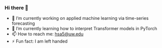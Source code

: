 ### Hi there 👋
- 🔭 I’m currently working on applied machine learning via time-series forecasting
- 🌱 I’m currently learning how to interpret Transformer models in PyTorch
- 📫 How to reach me: hsa5@uw.edu
- ⚡ Fun fact: I am left handed
<!--
**hunterA-ai/hunterA-ai** is a ✨ _special_ ✨ repository because its `README.md` (this file) appears on your GitHub profile.

- 🔭 I’m currently working on applied machine learning via time-series forecasting
- 🌱 I’m currently learning how PyTorch models are implemented and how Transformers work.
- 📫 How to reach me: hsa5@uw.edu
- ⚡ Fun fact: I ran the Seattle Marathon in November 2023
-->
